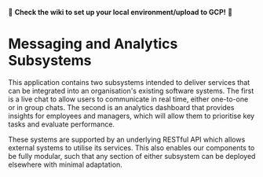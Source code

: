🔴 **Check the wiki to set up your local environment/upload to GCP!** 🔴


# Messaging and Analytics Subsystems

This application contains two subsystems intended to deliver services that can be integrated into an organisation's existing software systems.
The first is a live chat to allow users to communicate in real time, either one-to-one or in group chats.
The second is an analytics dashboard that provides insights for employees and managers, which will allow them to prioritise key tasks and evaluate performance.

These systems are supported by an underlying RESTful API which allows external systems to utilise its services. This also enables our components to be fully modular, such that any section of either subsystem can be deployed elsewhere with minimal adaptation.
